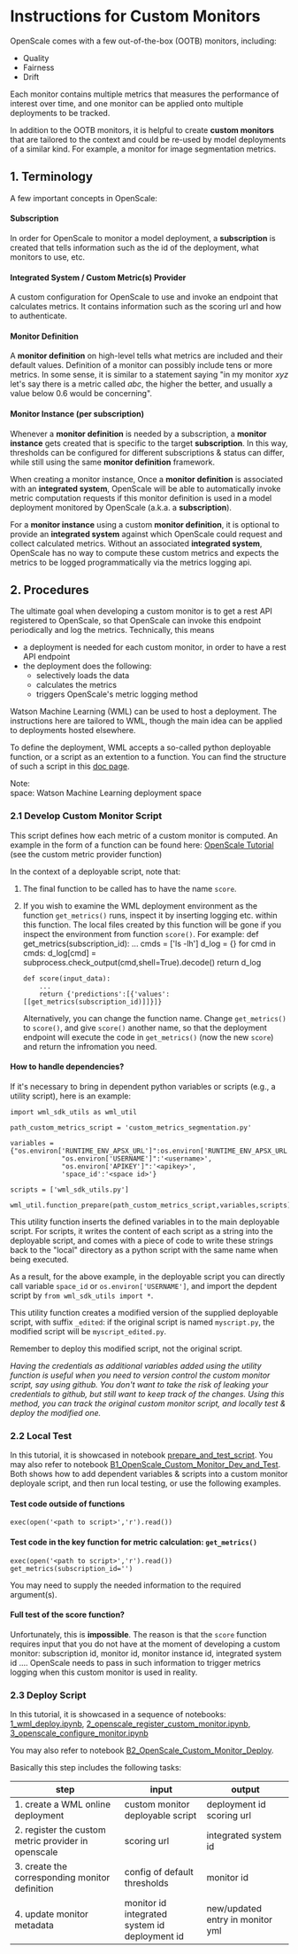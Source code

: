 # Instructions for Custom Monitors
OpenScale comes with a few out-of-the-box (OOTB) monitors, including:
- Quality
- Fairness
- Drift

Each monitor contains multiple metrics that measures the performance of interest over time, and one monitor can be applied onto multiple deployments to be tracked.

In addition to the OOTB monitors, it is helpful to create **custom monitors** that are tailored to the context and could be re-used by model deployments of a similar kind. For example, a monitor for image segmentation metrics.


## 1. Terminology
A few important concepts in OpenScale:

#### Subscription
In order for OpenScale to monitor a model deployment, a **subscription** is created that tells information such as the id of the deployment, what monitors to use, etc.

#### Integrated System / Custom Metric(s) Provider
A custom configuration for OpenScale to use and invoke an endpoint that calculates metrics. It contains information such as the scoring url and how to authenticate.

#### Monitor Definition
A **monitor definition** on high-level tells what metrics are included and their default values. Definition of a monitor can possibly include tens or more metrics. In some sense, it is similar to a statement saying "in my monitor _xyz_ let's say there is a metric called _abc_, the higher the better, and usually a value below 0.6 would be concerning".

#### Monitor Instance (per subscription)
Whenever a **monitor definition** is needed by a subscription, a **monitor instance** gets created that is specific to the target **subscription**. In this way, thresholds can be configured for different subscriptions & status can differ, while still using the same **monitor definition** framework.

When creating a monitor instance, Once a **monitor definition** is associated with an **integrated system**, OpenScale will be able to automatically invoke metric computation requests if this monitor definition is used in a model deployment monitored by OpenScale (a.k.a. a **subscription**).

For a **monitor instance** using a custom **monitor definition**, it is optional to provide an **integrated system** against which OpenScale could request and collect calculated metrics. Without an associated **integrated system**, OpenScale has no way to compute these custom metrics and expects the metrics to be logged programmatically via the metrics logging api.


## 2. Procedures
The ultimate goal when developing a custom monitor is to get a rest API registered to OpenScale, so that OpenScale can invoke this endpoint periodically and log the metrics. Technically, this means
- a deployment is needed for each custom monitor, in order to have a rest API endpoint
- the deployment does the following:
  - selectively loads the data
  - calculates the metrics
  - triggers OpenScale's metric logging method

Watson Machine Learning (WML) can be used to host a deployment. The instructions here are tailored to WML, though the main idea can be applied to deployments hosted elsewhere.

To define the deployment, WML accepts a so-called python deployable function, or a script as an extention to a function. You can find the structure of such a script in this [doc page](https://www.ibm.com/docs/en/cloud-paks/cp-data/4.0?topic=functions-writing-deployable-python).

Note:  
space: Watson Machine Learning deployment space

### 2.1 Develop Custom Monitor Script
This script defines how each metric of a custom monitor is computed. An example in the form of a function can be found here: [OpenScale Tutorial](https://github.com/IBM/watson-openscale-samples/blob/main/Cloud%20Pak%20for%20Data/WML/notebooks/custom_metrics/Custom%20Metrics%20Provider%20for%20Cloud%20Pak%20for%20Data.ipynb) (see the custom metric provider function)

In the context of a deployable script, note that:
1. The final function to be called has to have the name `score`.
2. If you wish to examine the WML deployment environment as the function `get_metrics()` runs, inspect it by inserting logging etc. within this function. The local files created by this function will be gone if you inspect the environment from function `score()`. 
   For example:
       def get_metrics(subscription_id):
           ...
           cmds = ['ls -lh']
           d_log = {}
           for cmd in cmds:
               d_log[cmd] = subprocess.check_output(cmd,shell=True).decode()
           return d_log
           
       def score(input_data):
           ...
           return {'predictions':[{'values':[[get_metrics(subscription_id)]]}]}
   Alternatively, you can change the function name. Change `get_metrics()` to `score()`, and give `score()` another name, so that the deployment endpoint will execute the code in `get_metrics()` (now the new `score`) and return the infromation you need.
   
#### How to handle dependencies?
If it's necessary to bring in dependent python variables or scripts (e.g., a utility script), here is an example:
```
import wml_sdk_utils as wml_util

path_custom_metrics_script = 'custom_metrics_segmentation.py'

variables = {"os.environ['RUNTIME_ENV_APSX_URL']":os.environ['RUNTIME_ENV_APSX_URL'],
             "os.environ['USERNAME']":'<username>',
             "os.environ['APIKEY']":'<apikey>',
             'space_id':'<space id>'}

scripts = ['wml_sdk_utils.py']

wml_util.function_prepare(path_custom_metrics_script,variables,scripts)
```
This utility function inserts the defined variables in to the main deployable script. For scripts, it writes the content of each script as a string into the deployable script, and comes with a piece of code to write these strings back to the "local" directory as a python script with the same name when being executed. 

As a result, for the above example, in the deployable script you can directly call variable `space_id` or `os.environ['USERNAME']`, and import the depdent script by `from wml_sdk_utils import *`.

This utility function creates a modified version of the supplied deployable script, with suffix `_edited`: if the original script is named `myscript.py`, the modified script will be `myscript_edited.py`.

Remember to deploy this modified script, not the original script.

*Having the credentials as additional variables added using the utility function is useful when you need to version control the custom monitor script, say using github. You don't want to take the risk of leaking your credentials to github, but still want to keep track of the changes. Using this method, you can track the original custom monitor script, and locally test & deploy the modified one.*

### 2.2 Local Test
In this tutorial, it is showcased in notebook [prepare_and_test_script](prepare_and_test_script.ipynb). You may also refer to notebook [B1_OpenScale_Custom_Monitor_Dev_and_Test](../B1_OpenScale_Custom_Monitor_Dev_and_Test.ipynb). Both shows how to add dependent variables & scripts into a custom monitor deployale script, and then run local testing, or use the following examples.

#### Test code outside of functions
```
exec(open('<path to script>','r').read())
```

#### Test code in the key function for metric calculation: `get_metrics()`
```
exec(open('<path to script>','r').read())
get_metrics(subscription_id='')
```
You may need to supply the needed information to the required argument(s).

#### Full test of the score function?
Unfortunately, this is **impossible**. The reason is that the `score` function requires input that you do not have at the moment of developing a custom monitor: subscription id, monitor id, monitor instance id, integrated system id .... OpenScale needs to pass in such information to trigger metrics logging when this custom monitor is used in reality.

### 2.3 Deploy Script
In this tutorial, it is showcased in a sequence of notebooks: [1_wml_deploy.ipynb](1_wml_deploy.ipynb), [2_openscale_register_custom_monitor.ipynb](2_openscale_register_custom_monitor.ipynb), [3_openscale_configure_monitor.ipynb](3_openscale_configure_monitor.ipynb)

You may also refer to notebook [B2_OpenScale_Custom_Monitor_Deploy](../B2_OpenScale_Custom_Monitor_Deploy.ipynb). 

Basically this step includes the following tasks:

| step | input | output |
|------|-------|--------|
|1. create a WML online deployment | custom monitor deployable script | deployment id <br> scoring url |
|2. register the custom metric provider in openscale | scoring url | integrated system id |
|3. create the corresponding monitor definition | config of default thresholds | monitor id |
|4. update monitor metadata | monitor id <br> integrated system id <br> deployment id | new/updated entry in monitor yml |
